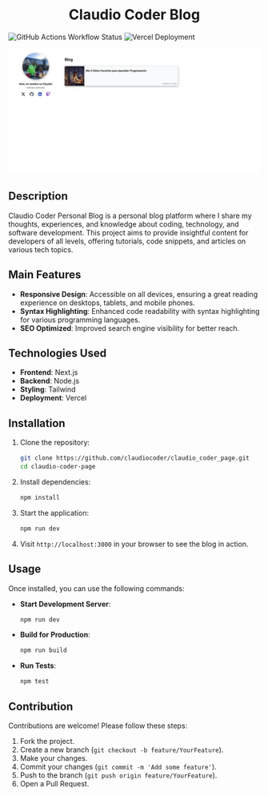 <div align="center">
  <h1>Claudio Coder Blog</h1>
</div>

<img alt="GitHub Actions Workflow Status" src="https://img.shields.io/github/actions/workflow/status/claudiocoder/claudio_coder_page/ui.yml?branch=main"> 

<img alt="Vercel Deployment" src="https://deploy-badge.vercel.app/vercel/claudio-coder-page-9jtcve6fo-claudiocoders-projects?style=plastic&name=UI">

<div>

![landing](./resources/LandingHomePage.png)

## Description
Claudio Coder Personal Blog is a personal blog platform where I share my thoughts, experiences, and knowledge about coding, technology, and software development. This project aims to provide insightful content for developers of all levels, offering tutorials, code snippets, and articles on various tech topics.

## Main Features
- **Responsive Design**: Accessible on all devices, ensuring a great reading experience on desktops, tablets, and mobile phones.
- **Syntax Highlighting**: Enhanced code readability with syntax highlighting for various programming languages.
- **SEO Optimized**: Improved search engine visibility for better reach.

## Technologies Used
- **Frontend**: Next.js
- **Backend**: Node.js
- **Styling**: Tailwind
- **Deployment**: Vercel


## Installation
1. Clone the repository:
    ```sh
    git clone https://github.com/claudiocoder/claudio_coder_page.git
    cd claudio-coder-page
    ```
2. Install dependencies:
    ```sh
    npm install
    ```
3. Start the application:
    ```sh
    npm run dev
    ```
5. Visit `http://localhost:3000` in your browser to see the blog in action.

## Usage
Once installed, you can use the following commands:
- **Start Development Server**:
    ```sh
    npm run dev
    ```
- **Build for Production**:
    ```sh
    npm run build
    ```
- **Run Tests**:
    ```sh
    npm test
    ```

## Contribution
Contributions are welcome! Please follow these steps:
1. Fork the project.
2. Create a new branch (`git checkout -b feature/YourFeature`).
3. Make your changes.
4. Commit your changes (`git commit -m 'Add some feature'`).
5. Push to the branch (`git push origin feature/YourFeature`).
6. Open a Pull Request.
